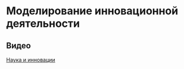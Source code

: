 # Моделирование инновационной деятельности

## Видео
[Наука и инновации](https://rutube.ru/video/7b59d553b1136f5f49886c87eb12d19f/?r=plwd)
